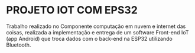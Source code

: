 # PROJETO IOT COM EPS32

Trabalho realizado no Componente computação em nuvem e internet das coisas, 
realizada a implementação e entrega de um software Front-end IoT (app Android) que troca dados com o back-end na ESP32 utilizando Bluetooth.
